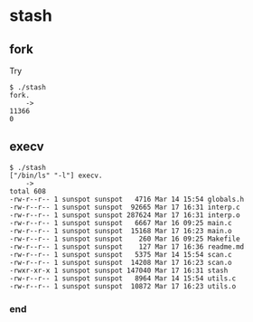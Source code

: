# stash

## fork

Try

    $ ./stash
    fork.
        ->
    11366
    0

## execv

    $ ./stash
    ["/bin/ls" "-l"] execv.
        ->
    total 608
    -rw-r--r-- 1 sunspot sunspot   4716 Mar 14 15:54 globals.h
    -rw-r--r-- 1 sunspot sunspot  92665 Mar 17 16:31 interp.c
    -rw-r--r-- 1 sunspot sunspot 287624 Mar 17 16:31 interp.o
    -rw-r--r-- 1 sunspot sunspot   6667 Mar 16 09:25 main.c
    -rw-r--r-- 1 sunspot sunspot  15168 Mar 17 16:23 main.o
    -rw-r--r-- 1 sunspot sunspot    260 Mar 16 09:25 Makefile
    -rw-r--r-- 1 sunspot sunspot    127 Mar 17 16:36 readme.md
    -rw-r--r-- 1 sunspot sunspot   5375 Mar 14 15:54 scan.c
    -rw-r--r-- 1 sunspot sunspot  14208 Mar 17 16:23 scan.o
    -rwxr-xr-x 1 sunspot sunspot 147040 Mar 17 16:31 stash
    -rw-r--r-- 1 sunspot sunspot   8964 Mar 14 15:54 utils.c
    -rw-r--r-- 1 sunspot sunspot  10872 Mar 17 16:23 utils.o



### end
